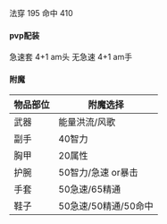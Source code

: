 法穿 195
命中 410
#### pvp配装 
急速套 4+1 am头
无急速 4+1 am手
#### 附魔
物品部位|附魔选择|
|-|-|
武器|能量洪流/风歌
副手|40智力
胸甲|20属性
护腕|50智力/急速 or暴击
手套|50急速/65精通
鞋子|50急速/50精通/50命中
